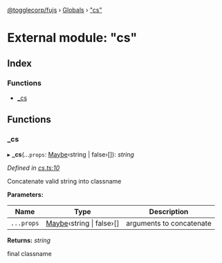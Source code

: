 [@togglecorp/fujs](../README.md) › [Globals](../globals.md) › ["cs"](_cs_.md)

# External module: "cs"

## Index

### Functions

* [_cs](_cs_.md#_cs)

## Functions

###  _cs

▸ **_cs**(...`props`: [Maybe](_declarations_.md#maybe)‹string | false›[]): *string*

*Defined in [cs.ts:10](https://github.com/toggle-corp/fujs/blob/e17c407/src/cs.ts#L10)*

Concatenate valid string into classname

**Parameters:**

Name | Type | Description |
------ | ------ | ------ |
`...props` | [Maybe](_declarations_.md#maybe)‹string &#124; false›[] | arguments to concatenate |

**Returns:** *string*

final classname
